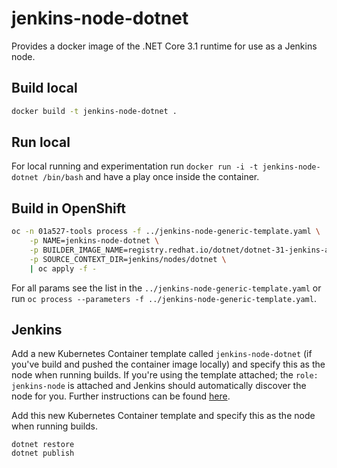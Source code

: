 # jenkins-node-dotnet

Provides a docker image of the .NET Core 3.1 runtime for use as a Jenkins node.

## Build local

```bash
docker build -t jenkins-node-dotnet .
```

## Run local

For local running and experimentation run `docker run -i -t jenkins-node-dotnet /bin/bash` and have a play once inside the container.

## Build in OpenShift

```bash
oc -n 01a527-tools process -f ../jenkins-node-generic-template.yaml \
    -p NAME=jenkins-node-dotnet \
    -p BUILDER_IMAGE_NAME=registry.redhat.io/dotnet/dotnet-31-jenkins-agent-rhel7 \
    -p SOURCE_CONTEXT_DIR=jenkins/nodes/dotnet \
    | oc apply -f -
```

For all params see the list in the `../jenkins-node-generic-template.yaml` or run `oc process --parameters -f ../jenkins-node-generic-template.yaml`.

## Jenkins

Add a new Kubernetes Container template called `jenkins-node-dotnet` (if you've build and pushed the container image locally) and specify this as the node when running builds. If you're using the template attached; the `role: jenkins-node` is attached and Jenkins should automatically discover the node for you. Further instructions can be found [here](https://docs.openshift.com/container-platform/3.11/using_images/other_images/jenkins.html#using-the-jenkins-kubernetes-plug-in).

Add this new Kubernetes Container template and specify this as the node when running builds.

```
dotnet restore
dotnet publish
```
